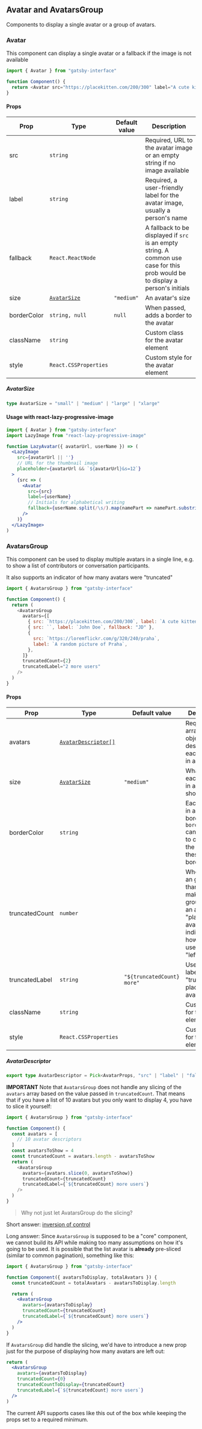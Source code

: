 ## Avatar and AvatarsGroup

Components to display a single avatar or a group of avatars.

### Avatar

This component can display a single avatar or a fallback if the image is not available

```javascript
import { Avatar } from "gatsby-interface"

function Component() {
  return <Avatar src="https://placekitten.com/200/300" label="A cute kitten" />
}
```

#### Props

| Prop        | Type                        | Default value | Description                                                                                                                     |
| ----------- | --------------------------- | ------------- | ------------------------------------------------------------------------------------------------------------------------------- |
| src         | `string`                    |               | Required, URL to the avatar image or an empty string if no image available                                                      |
| label       | `string`                    |               | Required, a user-friendly label for the avatar image, usually a person's name                                                   |
| fallback    | `React.ReactNode`           |               | A fallback to be displayed if `src` is an empty string. A common use case for this prob would be to display a person's initials |
| size        | [`AvatarSize`](#avatarsize) | `"medium"`    | An avatar's size                                                                                                                |
| borderColor | `string, null`              | `null`        | When passed, adds a border to the avatar                                                                                        |
| className   | `string`                    |               | Custom class for the avatar element                                                                                             |
| style       | `React.CSSProperties`       |               | Custom style for the avatar element                                                                                             |

##### AvatarSize

```typescript
type AvatarSize = "small" | "medium" | "large" | "xlarge"
```

#### Usage with react-lazy-progressive-image

```jsx
import { Avatar } from "gatsby-interface"
import LazyImage from "react-lazy-progressive-image"

function LazyAvatar({ avatarUrl, userName }) => (
  <LazyImage
    src={avatarUrl || ''}
    // URL for the thumbnail image
    placeholder={avatarUrl && `${avatarUrl}&s=12`}
  >
    {src => (
      <Avatar
        src={src}
        label={userName}
        // Initials for alphabetical writing
        fallback={userName.split(/\s/).map(namePart => namePart.substring(0, 1)).join('')}
      />
    )}
  </LazyImage>
)
```

### AvatarsGroup

This component can be used to display multiple avatars in a single line, e.g. to show a list of contributors or conversation participants.

It also supports an indicator of how many avatars were "truncated"

```javascript
import { AvatarsGroup } from "gatsby-interface"

function Component() {
  return (
    <AvatarsGroup
      avatars={[
        { src: `https://placekitten.com/200/300`, label: `A cute kitten` },
        { src: ``, label: `John Doe`, fallback: "JD" },
        {
          src: `https://loremflickr.com/g/320/240/praha`,
          label: `A random picture of Praha`,
        },
      ]}
      truncatedCount={2}
      truncatedLabel="2 more users"
    />
  )
}
```

#### Props

| Prop           | Type                                      | Default value              | Description                                                                                                                            |
| -------------- | ----------------------------------------- | -------------------------- | -------------------------------------------------------------------------------------------------------------------------------------- |
| avatars        | [`AvatarDescriptor[]`](#avatardescriptor) |                            | Required, an array of objects describing each avatar in a group                                                                        |
| size           | [`AvatarSize`](#avatarsize)               | `"medium"`                 | What size each avatar in a group should have                                                                                           |
| borderColor    | `string`                                  |                            | Each avatar in a group is bordered; `borderColor` can be used to customize the color of these borders                                  |
| truncatedCount | `number`                                  |                            | When passed an greater than 0, makes the group render an additional "placeholder" avatar that indicates how many users were "left out" |
| truncatedLabel | `string`                                  | `"${truncatedCount} more"` | User-friendly label for the "truncated" placeholder avatar                                                                             |
| className      | `string`                                  |                            | Custom class for the group element                                                                                                     |
| style          | `React.CSSProperties`                     |                            | Custom style for the group element                                                                                                     |

##### AvatarDescriptor

```typescript
export type AvatarDescriptor = Pick<AvatarProps, "src" | "label" | "fallback">
```

**IMPORTANT** Note that `AvatarsGroup` does not handle any slicing of the `avatars` array based on the value passed in `truncatedCount`. That means that if you have a list of 10 avatars but you only want to display 4, you have to slice it yourself:

```javascript
import { AvatarsGroup } from "gatsby-interface"

function Component() {
  const avatars = [
    // 10 avatar descriptors
  ]
  const avatarsToShow = 4
  const truncatedCount = avatars.length - avatarsToShow
  return (
    <AvatarsGroup
      avatars={avatars.slice(0, avatarsToShow)}
      truncatedCount={truncatedCount}
      truncatedLabel={`${truncatedCount} more users`}
    />
  )
}
```

> Why not just let AvatarsGroup do the slicing?

Short answer: [inversion of control](https://kentcdodds.com/blog/inversion-of-control)

Long answer: Since `AvatarsGroup` is supposed to be a "core" component, we cannot build its API while making too many assumptions on how it's going to be used.
It is possible that the list avatar is **already** pre-sliced (similar to common pagination), something like this:

```jsx
import { AvatarsGroup } from "gatsby-interface"

function Component({ avatarsToDisplay, totalAvatars }) {
  const truncatedCount = totalAvatars - avatarsToDisplay.length

  return (
    <AvatarsGroup
      avatars={avatarsToDisplay}
      truncatedCount={truncatedCount}
      truncatedLabel={`${truncatedCount} more users`}
    />
  )
}
```

If `AvatarsGroup` did handle the slicing, we'd have to introduce a new prop just for the purpose of displaying how many avatars are left out:

```jsx
return (
  <AvatarsGroup
    avatars={avatarsToDisplay}
    truncatedCount={0}
    truncatedCountToDisplay={truncatedCount}
    truncatedLabel={`${truncatedCount} more users`}
  />
)
```

The current API supports cases like this out of the box while keeping the props set to a required minimum.
